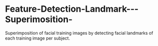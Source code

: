 # Feature-Detection-Landmark---Superimosition-
Superimposition of facial training images by detecting facial landmarks of each training image per subject.  
